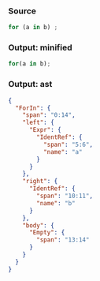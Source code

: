 ### Source
```js parse:stmt
for (a in b) ;
```

### Output: minified
```js
for(a in b);
```

### Output: ast
```json
{
  "ForIn": {
    "span": "0:14",
    "left": {
      "Expr": {
        "IdentRef": {
          "span": "5:6",
          "name": "a"
        }
      }
    },
    "right": {
      "IdentRef": {
        "span": "10:11",
        "name": "b"
      }
    },
    "body": {
      "Empty": {
        "span": "13:14"
      }
    }
  }
}
```
